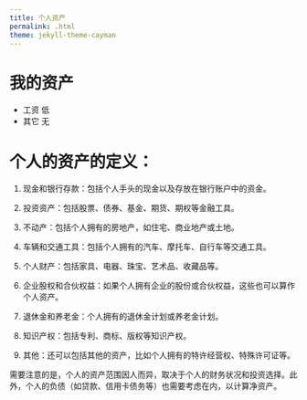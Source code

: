 ```yaml
---
title: 个人资产
permalink: .html
theme: jekyll-theme-cayman
---
```


# 我的资产

- 工资 低
- 其它 无

# 个人的资产的定义：

1. 现金和银行存款：包括个人手头的现金以及存放在银行账户中的资金。

2. 投资资产：包括股票、债券、基金、期货、期权等金融工具。

3. 不动产：包括个人拥有的房地产，如住宅、商业地产或土地。

4. 车辆和交通工具：包括个人拥有的汽车、摩托车、自行车等交通工具。

5. 个人财产：包括家具、电器、珠宝、艺术品、收藏品等。

6. 企业股权和合伙权益：如果个人拥有企业的股份或合伙权益，这些也可以算作个人资产。

7. 退休金和养老金：个人拥有的退休金计划或养老金计划。

8. 知识产权：包括专利、商标、版权等知识产权。

9. 其他：还可以包括其他的资产，比如个人拥有的特许经营权、特殊许可证等。

需要注意的是，个人的资产范围因人而异，取决于个人的财务状况和投资选择。此外，个人的负债（如贷款、信用卡债务等）也需要考虑在内，以计算净资产。